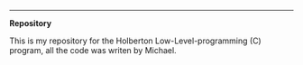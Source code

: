 ___
**Repository**

This is my repository for the Holberton Low-Level-programming (C) program, all the code was writen by Michael.
